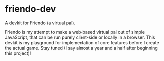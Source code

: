 # friendo-dev
A devkit for Friendo (a virtual pal).

Friendo is my attempt to make a web-based virtual pal out of simple JavaScript, that can be run purely client-side or locally in a browser. This devkit is my playground for implementation of core features before I create the actual game. Stay tuned (I say almost a year and a half after beginning this project)!